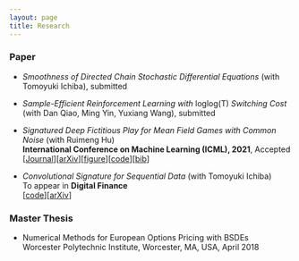 ```yaml
---
layout: page
title: Research
---
```

### Paper
* *Smoothness of Directed Chain Stochastic Differential Equations* (with Tomoyuki Ichiba), submitted

* *Sample-Efficient Reinforcement Learning with* loglog(T) *Switching Cost* (with Dan Qiao, Ming Yin, Yuxiang Wang), submitted

* *Signatured Deep Fictitious Play for Mean Field Games with Common Noise* (with Ruimeng Hu)\
  **International Conference on Machine Learning (ICML), 2021**, Accepted \
  \[[Journal](http://proceedings.mlr.press/v139/min21a.html)\]\[[arXiv](https://arxiv.org/abs/2106.03272)\]\[[figure](SigDFP_icml.png)\]\[[code](https://github.com/mmin0/SigDFP)\]\[[bib](pmlr-v139-min21a.bib)\]
  
* *Convolutional Signature for Sequential Data* (with Tomoyuki Ichiba) \
  To appear in **Digital Finance** \
  \[[code](https://github.com/mmin0/CNNSig)\]\[[arXiv](https://arxiv.org/abs/2009.06719)\]


### Master Thesis
* Numerical Methods for European Options Pricing with BSDEs  
Worcester Polytechnic Institute, Worcester, MA, USA, April 2018 

